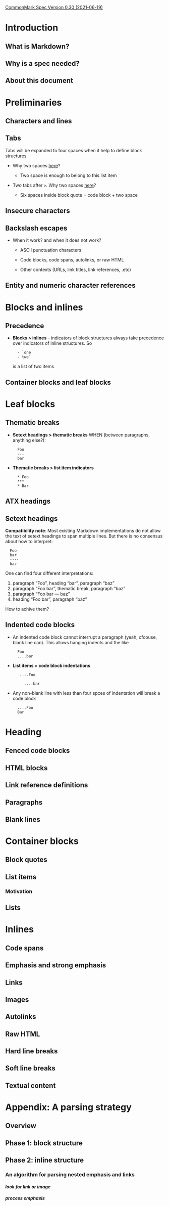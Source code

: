 [CommonMark Spec Version 0.30 (2021-06-19)](https://spec.commonmark.org/0.30/)

# Introduction

## What is Markdown?

## Why is a spec needed?

## About this document

# Preliminaries

## Characters and lines

## Tabs

Tabs will be expanded to four spaces when it help to define block structures

- Why two spaces [here](https://spec.commonmark.org/0.30/#example-5)?

  + Two space is enough to belong to this list item

- Two tabs after `>`. Why two spaces [here](https://spec.commonmark.org/0.30/#example-6)?

  + Six spaces inside block quote = code block + two space

## Insecure characters

## Backslash escapes

- When it work? and when it does not work?

  + ASCII punctuation characters

  + Code blocks, code spans, autolinks, or raw HTML

  + Other contexts (URLs, link titles, link references, .etc)

## Entity and numeric character references

# Blocks and inlines

## Precedence

- **Blocks > inlines** - indicators of block structures always take precedence over indicators of
  inline structures. So

  ```
    - `one
    - two`

  ```
  is a list of two items

## Container blocks and leaf blocks

# Leaf blocks

## Thematic breaks

- **Setext headings > thematic breaks** WHEN (between paragraphs, anything else?):


  ```
    Foo
    ---
    bar
  ```

- **Thematic breaks > list item indicators**

  ```
    * Foo
    ***
    * Bar
  ```

## ATX headings

## Setext headings

**Compatibility note**: Most existing Markdown implementations do not allow the
text of setext headings to span multiple lines. But there is no consensus about
how to interpret:

  ```
    Foo
    bar
    ----
    baz
  ```

One can find four different interpretations:

  1. paragraph “Foo”, heading “bar”, paragraph “baz”
  2. paragraph “Foo bar”, thematic break, paragraph “baz”
  3. paragraph “Foo bar — baz”
  4. heading “Foo bar”, paragraph “baz”

How to achive them?

## Indented code blocks

- An indented code block cannot interrupt a paragraph (yeah, ofcouse, blank
  line can). This allows hanging indents and the like 

  ```
    Foo
    ....bar
  ```

- **List items > code block indentations**

  ```
     ..-.Foo

       ....bar
  ```

- Any non-blank line with less than four spces of indentation will break a code
  block

  ```
    ....Foo
    Bar
  ```

# Heading

## Fenced code blocks

## HTML blocks

## Link reference definitions

## Paragraphs

## Blank lines

# Container blocks

## Block quotes

## List items

### Motivation

## Lists

# Inlines

## Code spans

## Emphasis and strong emphasis

## Links

## Images

## Autolinks

## Raw HTML

## Hard line breaks

## Soft line breaks

## Textual content

# Appendix: A parsing strategy

## Overview

## Phase 1: block structure

## Phase 2: inline structure

### An algorithm for parsing nested emphasis and links

#### *look for link or image*

#### *process emphasis*

